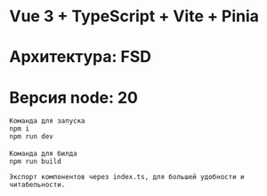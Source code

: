 # Vue 3 + TypeScript + Vite + Pinia

# Архитектура: FSD

# Версия node: 20

```Команда для запуска```
<br>
```npm i```
<br>
```npm run dev```
<br>
<br>
```Команда для билда```
<br>
```npm run build```

```
Экспорт компонентов через index.ts, для большей удобности и читабельности.
